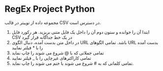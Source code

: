 # RegEx Project Python
مجموعه داده  از توییتر در قالب CSV در دسترس است. 
1) ابتدا آن را خوانده و ستون دوم آن را داخل یک فایل متنی بریزید. هر رکورد فایل CSV در یک خط جداگانه قرار گیرد
2) در داخل متن بدست آمده، دنبال الگوی URL باشد. تمامی الگوهای URL  بدست آمده را با * فیلتر نمایید
3) تمامی جملاتی که با @ شروع می شوند را چاپ نماید
4) تمامی کاراکترهای غیرچاپی را با _ فیلتر نمایید
5) تمامی کلماتی که به # شروع می شوند یا ختم می شوند را چاپ نماید.

